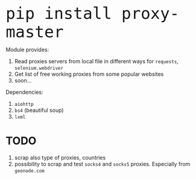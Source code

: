 <text style="font-size:50px">`pip install proxy-master`<text>

Module provides:

1) Read proxies servers from local file in different ways for `requests`, `selenium.webdriver`
2) Get list of free working proxies  from some popular websites
3) soon...

Dependencies:
1) `aiohttp`
2) `bs4` (beautiful soup)
3) `lxml`

# TODO
1) scrap also type of proxies, countries
2) possibility to scrap and test `socks4` and `socks5` proxies. Especially from `geonode.com`